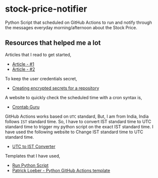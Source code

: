 # stock-price-notifier
Python Script that scheduled on GitHub Actions to run and notify through the messages everyday morning/afternoon about the Stock Price.

## Resources that helped me a lot

Articles that I read to get started,
* [Article - #1](https://towardsdatascience.com/github-actions-everything-you-need-to-know-to-get-started-537f1dffa0ed)
* [Article - #2](https://towardsdatascience.com/introduction-to-github-actions-7fcb30d0f959)

To keep the user credentials secret,
* [Creating encrypted secrets for a repository](https://docs.github.com/en/actions/security-guides/encrypted-secrets#creating-encrypted-secrets-for-a-repository)

A website to quickly check the scheduled time with a cron syntax is,
* [Crontab Guru](https://crontab.guru/)

GitHub Actions works based on `UTC` standard, But, I am from India, India follows `IST` standard time. So, I have to convert IST standard time to UTC standard time to trigger my python script on the exact IST standard time. I have used the following website to Change IST standard time to UTC standard time.
* [UTC to IST Converter](https://savvytime.com/converter/utc-to-ist)

Templates that I have used,
* [Run Python Script](https://github.com/marketplace/actions/run-python-script)
* [Patrick Loeber - Python GitHub Actions template](https://github.com/patrickloeber/python-github-action-template/blob/main/.github/workflows/actions.yml)
